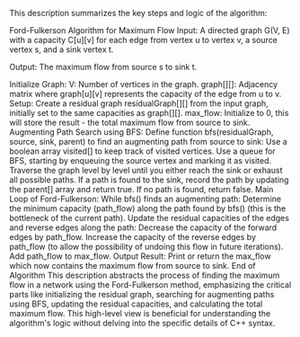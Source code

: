  This description summarizes the key steps and logic of the algorithm:

Ford-Fulkerson Algorithm for Maximum Flow
Input: A directed graph G(V, E) with a capacity C[u][v] for each edge from vertex u to vertex v, a source vertex s, and a sink vertex t.

Output: The maximum flow from source s to sink t.

Initialize Graph:
V: Number of vertices in the graph.
graph[][]: Adjacency matrix where graph[u][v] represents the capacity of the edge from u to v.
Setup:
Create a residual graph residualGraph[][] from the input graph, initially set to the same capacities as graph[][].
max_flow: Initialize to 0, this will store the result - the total maximum flow from source to sink.
Augmenting Path Search using BFS:
Define function bfs(residualGraph, source, sink, parent) to find an augmenting path from source to sink:
Use a boolean array visited[] to keep track of visited vertices.
Use a queue for BFS, starting by enqueuing the source vertex and marking it as visited.
Traverse the graph level by level until you either reach the sink or exhaust all possible paths.
If a path is found to the sink, record the path by updating the parent[] array and return true.
If no path is found, return false.
Main Loop of Ford-Fulkerson:
While bfs() finds an augmenting path:
Determine the minimum capacity (path_flow) along the path found by bfs() (this is the bottleneck of the current path).
Update the residual capacities of the edges and reverse edges along the path:
Decrease the capacity of the forward edges by path_flow.
Increase the capacity of the reverse edges by path_flow (to allow the possibility of undoing this flow in future iterations).
Add path_flow to max_flow.
Output Result:
Print or return the max_flow which now contains the maximum flow from source to sink.
End of Algorithm
This description abstracts the process of finding the maximum flow in a network using the Ford-Fulkerson method, emphasizing the critical parts like initializing the residual graph, searching for augmenting paths using BFS, updating the residual capacities, and calculating the total maximum flow. This high-level view is beneficial for understanding the algorithm's logic without delving into the specific details of C++ syntax.
